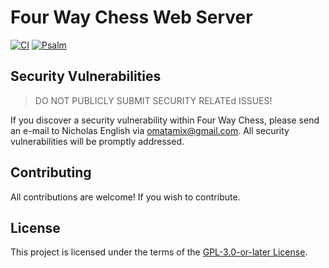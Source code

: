 # Four Way Chess Web Server
[![CI](https://github.com/4waychess/web-server/actions/workflows/php.yml/badge.svg)](https://github.com/4waychess/web-server/actions/workflows/php.yml)
[![Psalm](https://github.com/4waychess/web-server/actions/workflows/pslam.yml/badge.svg)](https://github.com/4waychess/web-server/actions/workflows/pslam.yml)
## Security Vulnerabilities
> DO NOT PUBLICLY SUBMIT SECURITY RELATEd ISSUES!

If you discover a security vulnerability within Four Way Chess, please send an e-mail to Nicholas English via [omatamix@gmail.com](mailto:omatamix@gmail.com). All security vulnerabilities will be promptly addressed.
## Contributing
All contributions are welcome! If you wish to contribute.
## License
This project is licensed under the terms of the [GPL-3.0-or-later License](https://www.gnu.org/licenses/gpl-3.0.en.html).
